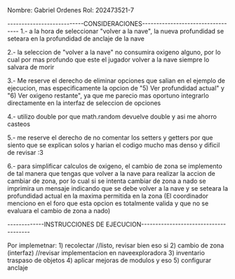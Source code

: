 Nombre: Gabriel Ordenes
Rol: 202473521-7

---------------------------CONSIDERACIONES----------------------------------
1.- a la hora de seleccionar "volver a la nave", la nueva profundidad se seteara en la profundidad de anclaje de la nave

2.- la seleccion de "volver a la nave" no consumira oxigeno alguno, por lo cual por mas profundo que este el jugador volver a la nave siempre lo salvara de morir

3.- Me reserve el derecho de eliminar opciones que salian en el ejemplo de ejecucion, mas especificamente la opcion de "5) Ver profundidad actual" y "6) Ver oxigeno restante", ya que me parecio mas oportuno integrarlo directamente en la interfaz de seleccion de opciones

4.- utilizo double por que math.random devuelve double y asi me ahorro casteos

5.- me reserve el derecho de no comentar los setters y getters por que siento que se explican solos y harian el codigo mucho mas denso y dificil de revisar :3

6.- para simplificar calculos de oxigeno, el cambio de zona se implemento de tal manera que tengas que volver a la nave para realizar la accion de cambiar de zona, por lo cual si se intenta cambiar de zona a nado se imprimira un mensaje indicando que se debe volver a la nave y se seteara la profundidad actual en la maxima permitida en la zona (El coordinador menciono en el foro que esta opcion es totalmente valida y que no se evaluara el cambio de zona a nado)












-------------INSTRUCCIONES DE EJECUCION--------------------------------------



Por implemetnar:
    1) recolectar //listo, revisar bien eso si
    2) cambio de zona (interfaz) //revisar implementacion en naveexploradora
    3) inventario traspaso de objetos
    4) aplicar mejoras de modulos y eso 
    5) configurar anclaje
